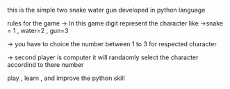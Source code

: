 this is the simple two  snake water gun developed in python language 

rules for the game
  -> In this game digit represent the character like 
        ->snake = 1 , water=2 , gun=3

  -> you have to choice the number between 1 to 3 for respected character

  -> second player is  computer it will randaomly select the character accordind to there number 

  play , learn , and improve the python skill
